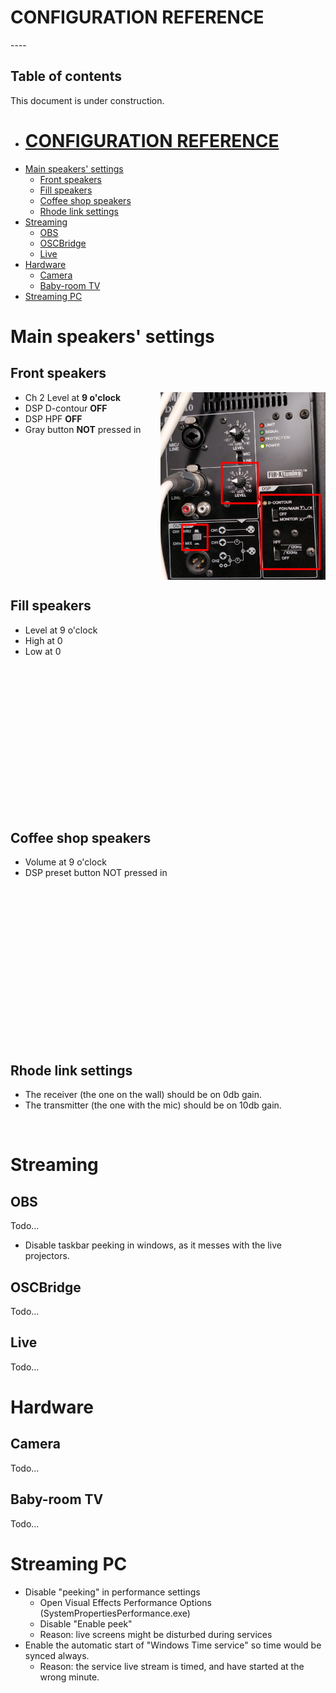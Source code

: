 <h1>CONFIGURATION REFERENCE</h1>
----

<h2>Table of contents</h2>


This document is under construction.

<!-- TOC -->
  * [<h1>CONFIGURATION REFERENCE</h1>](#h1configuration-referenceh1)
* [Main speakers' settings](#main-speakers-settings)
  * [Front speakers](#front-speakers)
  * [Fill speakers](#fill-speakers)
  * [Coffee shop speakers](#coffee-shop-speakers)
  * [Rhode link settings](#rhode-link-settings)
* [Streaming](#streaming)
  * [OBS](#obs)
  * [OSCBridge](#oscbridge)
  * [Live](#live)
* [Hardware](#hardware)
  * [Camera](#camera)
  * [Baby-room TV](#baby-room-tv)
* [Streaming PC](#streaming-pc)
<!-- TOC -->

<div style="page-break-after: always;"></div>

# Main speakers' settings

## Front speakers

<img alt="" src="assets/reset/mains.png" align="right" style="float:right" height="300">

* Ch 2 Level at **9 o'clock**
* DSP D-contour **OFF**
* DSP HPF **OFF**
* Gray button **NOT** pressed in

<br clear="both" style="clear:both"/>

## Fill speakers

<img alt="" src="assets/reset/fills.png" align="right" style="float:right"  height="300"/>

* Level at 9 o'clock
* High at 0
* Low at 0

<br clear="right" style="clear:right">


<div style="page-break-after: always;"></div>

## Coffee shop speakers

<img alt="" src="assets/reset/coffeshop.png"  align="right" style="float:right" height="300"/>


* Volume at 9 o'clock
* DSP preset button NOT pressed in

<br clear="both" style="clear:both"/>

## Rhode link settings


* The receiver (the one on the wall) should be on 0db gain.
* The transmitter (the one with the mic) should be on 10db gain.

<img alt="" src="assets/reset/rhodelink.png" height="200">

# Streaming
## OBS
Todo...
 * Disable taskbar peeking in windows, as it messes with the live projectors.

## OSCBridge
Todo...
## Live
Todo...

# Hardware
## Camera
Todo...
## Baby-room TV
Todo...

# Streaming PC
 * Disable "peeking" in performance settings
   * Open Visual Effects Performance Options (SystemPropertiesPerformance.exe)
   * Disable "Enable peek"
   * Reason: live screens might be disturbed during services
 * Enable the automatic start of "Windows Time service" so time would be synced always.
   * Reason: the service live stream is timed, and have started at the wrong minute.

